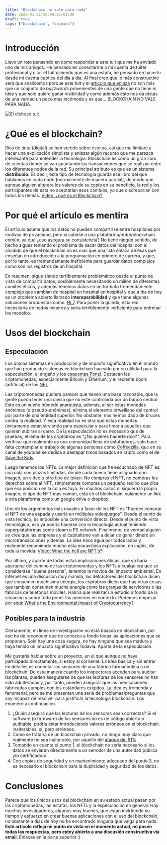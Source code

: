 ```yaml
---
title: "Blockchain no vale para nada"
date: 2022-01-21T20:54:51+01:00
draft: true
tags: ["blockchain", "opinión"]
---
```


# Introducción

Llevo un rato pensando en como responder a este tuit que me ha enviado uno de mis amigos. He pensado en conectarme a mi cuenta de tuiter profesional y citar el tuit diciendo que es una estafa, he pensado en hacerlo desde mi cuenta caótica del día a día. Al final creo que lo más constructivo será que analicemos porque este tuit y el [artículo que enlaza](https://t.co/5SIr7Gk22u) no son más que un conjunto de _buzzwords_ provenientes de una gente que no tiene ni idea y que solo quiere ganar visibilidad y como además esto nos da pistas de una verdad un poco más incómoda y es que... BLOCKCHAIN NO VALE PARA NADA.

![El dichoso tuit](/img/posts/blockchainbad/tuitbcml.webp#smaller)

# ¿Qué es el blockchain?

Ríos de tinta (digital) se han vertido sobre esto ya, así que me limitaré a hacer una explicación simplista y enlazar algún recurso que me parezca interesante para entender la tecnología. Blockchain es como un gran libro de cuentas donde se van apuntando las transacciones que se realizan entre los diferentes nodos de la red. Su principal atributo es que es un sistema **distribuido**. Es decir, este tipo de tecnología guarda ese libro del que hablamos en cada nodo (normalmente de manera parcial), de modo que aunque alguien alterara los valores de su copia en su beneficio, la red y los participantes de esta no aceptarían esos cambios, ya que discreparían con todos los demás. [Video: ¿qué es el Blockchain?](https://www.youtube.com/watch?v=V9Kr2SujqHw)

# Por qué el artículo es mentira

El artículo asume que los datos no pueden compartirse entre hospitales por motivos de privacidad, pero sí subirse a una plataforma/nube/blockchain común, ya que ¿eso asegura su consistencia? No tiene ningún sentido, de hecho sigues teniendo el problema de sacar datos del hospital con el añadido de que el blockchain no es más que una lista enlaza de esas que enseñan en introducción a la programación en primero de carrera, y que, por lo tanto, es tremendamente ineficiente para guardar datos complejos como son los registros de un hospital.

En resumen, sigue siendo terriblemente problemático desde el punto de vista de compartir datos, posiblemente necesitando un millón de diferentes comités éticos, y además tenemos datos en un formato tremendamente complejo que cambian de hospital en hospital en hospital y que a día de hoy es un problema abierto llamado **interoperabilidad** y que tiene algunas soluciones propuestas como: [HL7](https://www.hl7.org/events/ciic.cfm?ref=nav). Para poner la guinda, esta red necesitaría de nodos mineros y sería terriblemente ineficiente para entrenar los modelos.

# Usos del blockchain

## Especulación

Los únicos sistemas en producción y de impacto significativo en el mundo que han producido sistemas en blockchain han sido por su utilidad para la especulación, el engaño y los [esquemas Ponzi](https://es.wikipedia.org/wiki/Esquema_Ponzi). Destacan las criptomonedas, especialmente Bitcoin y Etherium, y el reciente boom (artificial) de los [NFT](https://www.theverge.com/22310188/nft-explainer-what-is-blockchain-crypto-art-faq).

Las criptomonedas pudiera parecer que tienen una base razonable, que la gente pueda tener una divisa que no esté controlada por un banco central. Esto es un sueño húmedo anarquista, además, al ser estas monedas anónimas (o pseudo-anónimas), elimina el elemento orwelliano del control por parte de una entidad superior. No obstante, nos hemos dado de bruces contra la realidad. Y esta realidad no es otra que estas monedas únicamente están sirviendo para especular y para timar a aquellos que quieren subirse al carro. De la especulación no es necesario que de pruebas, el lema de los _criptobros_ es "¿No quieres hacerte rico?". Para verificar que realmente es una comunidad llena de estafadores, solo hace falta contemplar el trabajo de algunas personas como [Coffeezilla](https://www.youtube.com/c/Coffeezilla), que en su canal de youtube se dedica a destapar timos basados en cripto como el de [Save the Kids](https://www.youtube.com/watch?v=7F_RKFQl3pg).

Luego tenemos los NFTs. La mejor definición que he escuchado de NFT es: una cola con plazas limitadas, donde cada hueco tiene asignado uno imagen, un video u otro tipo de _token_. No compras el NFT, no compras los derechos sobre el NFT, simplemente compras un pequeño recibo que dice que esa posición en la cola es tuya. En muchos casos ni siquiera la propia imagen, el tipo de NFT más común, está en el blockchain, solamente un link a otra plataforma como un google drive o dropbox.

Uno de los argumentos más usuales a favor de los NFT es "Puedes comprar el NFT de una espada y usarla en múltiples videojuegos". Desde el punto de vista técnico, es imposible una conversión directa. Desde el punto de vista tecnológico, eso ya podría hacerse con la tecnología actual teniendo superplataformas como steam o PS network. Finalmente, de verdad alguien se cree que las empresas y el capitalismo van a dejar de ganar dinero en microtransacciones y demás. La idea hace agua por todos lados y realmente recomiendo mucho esta maravillosa explicación, en inglés, de toda la movida: [Video: What the hell are NFT's?](https://www.youtube.com/watch?v=XwMjPWOailQ)

Por último, y aparte de todas estas implicaciones éticas, que ya haría apartarse del camino de las criptomonedas y los NFTs a cualquiera que se considerase "buena persona", tenemos la movida del impacto ambiental. En Internet es una discusión muy manida, los detractores del blockchain dicen que consumen muchísima energía, los _criptobros_ dicen que hay otras cosas que también consumen mucha energía como las granjas de servidores o las fábricas de teléfonos móviles. Habría que realizar un estudio a fondo de la situación y sobre todo poner los números en contexto. Podemos empezar por aquí: [What's the Environmental Impact of Cryptocurrency?](https://www.investopedia.com/tech/whats-environmental-impact-cryptocurrency/)

## Posibles para la industria

Ciertamente, mi línea de investigación no está basada en blockchain, por eso he de reconocer que no conozco a fondo todas las aplicaciones que se proponen. Solo hay una cosa segura, no hay ninguna que sea madura y haya tenido un impacto significativo todavía. Aparte de la especulación.

Me gustaría hablar sobre un proyecto, en el que aunque no haya participado directamente, si estoy al corriente. La idea básica y sin entrar en detalles es conectar los sensores de una fábrica farmacéutica a un blockchain. De esta manera cuando los inspectores acceden para auditar las plantas, pueden asegurarse de que las lecturas de los sensores no han sido adulteradas y, por tanto, pueden asegurar que las medicaciones fabricadas cumples con los estándares exigidos. La idea es tremenda y fenomenal, pero se me presentan una serie de problemas/preguntas que soy incapaz de resolver para justificar la tecnología blockchain. Los enumero a continuación.

1. ¿Quién asegura que las lecturas de los sensores sean correctas? Si el software (o firmware) de los sensores no es de código abierto o auditable, podría estar introduciendo valores erróneos en el blockchain. Inalterables, sí, pero erróneos.
2. Como se trataría de un blockchain privado, no tengo muy claro que realmente no sea inalterable, por aquello del [ataque del 51%](https://www.bitcoin.com.mx/que-es-un-51-attack-y-como-podria-afectar-a-bitcoin/)
3. Tomando en cuenta el punto 1, el blockchain no sería necesario si los datos se enviaran directamente a un servidor de una autoridad pública y/o certificadora.
4. Con copias de seguridad y un mantenimiento adecuado del punto 3, no es necesario el blockchain para la duplicidad y seguridad de los datos.

# Conclusiones
Parece que los únicos usos del blockchain en su estado actual pasan por las criptomonedas, las estafas, los NFTs y la especulación en general. Hay muchos investigadores, algunos muy buenos, que están invirtiendo su tiempo y esfuerzo en crear buenas aplicaciones con el uso del blockchain, no obstante a días de hoy no he encontrado ninguna que valga para nada. **Este artículo refleja mi punto de vista en el momento actual, no poseo todas las respuestas, pero estoy abierto a una discusión constructiva vía email**. Enlaces en la parte superior :)